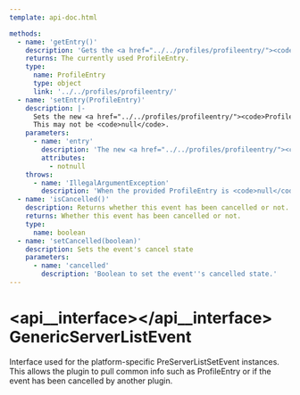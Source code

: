 ```yaml
---
template: api-doc.html

methods:
  - name: 'getEntry()'
    description: 'Gets the <a href="../../profiles/profileentry/"><code>ProfileEntry</code></a> currently set.'
    returns: The currently used ProfileEntry.
    type:
      name: ProfileEntry
      type: object
      link: '../../profiles/profileentry/'
  - name: 'setEntry(ProfileEntry)'
    description: |-
      Sets the new <a href="../../profiles/profileentry/"><code>ProfileEntry</code></a> to use.<br>
      This may not be <code>null</code>.
    parameters:
      - name: 'entry'
        description: 'The new <a href="../../profiles/profileentry/"><code>ProfileEntry</code></a> to use.'
        attributes:
          - notnull
    throws:
      - name: 'IllegalArgumentException'
        description: 'When the provided ProfileEntry is <code>null</code>'
  - name: 'isCancelled()'
    description: Returns whether this event has been cancelled or not.
    returns: Whether this event has been cancelled or not.
    type:
      name: boolean
  - name: 'setCancelled(boolean)'
    description: Sets the event's cancel state
    parameters:
      - name: 'cancelled'
        description: 'Boolean to set the event''s cancelled state.'
---
```


# <api__interface></api__interface> GenericServerListEvent

Interface used for the platform-specific PreServerListSetEvent instances.  
This allows the plugin to pull common info such as ProfileEntry or if the event has been cancelled by another plugin.